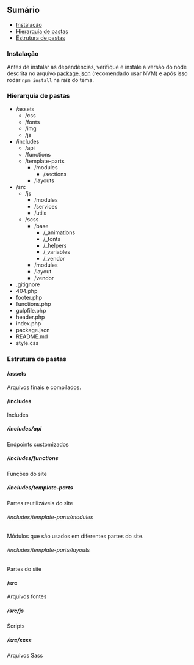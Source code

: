 ## Sumário

- [Instalação](#Instalação)
- [Hierarquia de pastas](#Hierarquia-de-pastas)
- [Estrutura de pastas](#Estrutura-de-pastas)

### Instalação

Antes de instalar as dependências, verifique e instale a versão do node descrita no arquivo [package.json](/package.json#L10) (recomendado usar NVM) e após isso rodar `npm install` na raíz do tema.

### Hierarquia de pastas

- /assets
  - /css
  - /fonts
  - /img
  - /js
- /includes
  - /api
  - /functions
  - /template-parts
    - /modules
      - /sections
    - /layouts
- /src
  - /js
    - /modules
    - /services
    - /utils
  - /scss
    - /base
      - /_animations
      - /_fonts
      - /_helpers
      - /_variables
      - /_vendor
    - /modules
    - /layout
    - /vendor
- .gitignore
- 404.php
- footer.php
- functions.php
- gulpfile.php
- header.php
- index.php
- package.json
- README.md
- style.css

### Estrutura de pastas

#### /assets

Arquivos finais e compilados.

#### /includes

Includes

##### /includes/api

Endpoints customizados

##### /includes/functions

Funções do site

##### /includes/template-parts

Partes reutilizáveis do site

###### /includes/template-parts/modules

Módulos que são usados em diferentes partes do site.

###### /includes/template-parts/layouts

Partes do site

#### /src

Arquivos fontes

##### /src/js

Scripts

##### /src/scss

Arquivos Sass